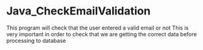 # Java_CheckEmailValidation
This program will check that the user entered a valid email or not 
This is very important in order to check that we are getting the correct data before processing to database
